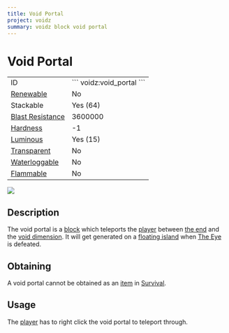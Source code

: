 ```yaml
---
title: Void Portal
project: voidz
summary: voidz block void portal
---
```

# Void Portal
<div class="main_table">
<div class="left_main_table">
<table class="left_table">
    <tbody>
        <tr>
            <td class="first-column">ID</td>
            <td class="second-column">
            ```
            voidz:void_portal
            ```
            </td>
        </tr>
        <tr id="linear-top">
            <td class="first-column"><a href="https://minecraft.wiki/w/Renewable_resource" target="_blank">Renewable</a></td>
            <td class="second-column">No</td>
        </tr>
        <tr id="linear-top">
            <td class="first-column">Stackable</td>
            <td class="second-column">Yes (64)</td>
        </tr>
        <tr id="linear-top">
            <td class="first-column"><a href="https://minecraft.wiki/w/Explosion#Blast_resistance" target="_blank">Blast Resistance</a></td>
            <td class="second-column">3600000</td>
        </tr>
        <tr id="linear-top">
            <td class="first-column"><a href="https://minecraft.wiki/w/Breaking#Blocks_by_hardness" target="_blank">Hardness</a></td>
            <td class="second-column">-1</td>
        </tr>
        <tr id="linear-top">
            <td class="first-column"><a href="https://minecraft.wiki/w/Light" target="_blank">Luminous</a></td>
            <td class="second-column">Yes (15)</td>
        </tr>
        <tr id="linear-top">
            <td class="first-column"><a href="https://minecraft.wiki/w/Opacity" target="_blank">Transparent</a></td>
            <td class="second-column">No</td>
        </tr>
        <tr id="linear-top">
            <td class="first-column"><a href="https://minecraft.wiki/w/Waterlogging" target="_blank">Waterloggable</a></td>
            <td class="second-column">No</td>
        </tr>
        <tr id="linear-top">
            <td class="first-column"><a href="https://minecraft.wiki/w/Fire#Burning_blocks" target="_blank">Flammable</a></td>
            <td class="second-column">No</td>
        </tr>
    </tbody>
</table>
</div>
    <img src="/wiki/assets/voidz/blocks/void_portal.png" loading="lazy" class="right_img_table"/>
</div>

## Description
The void portal is a [block](https://minecraft.wiki/w/Block) which teleports the [player](https://minecraft.wiki/w/Player) between [the end](https://minecraft.wiki/w/The_End) and the [void dimension](/wiki/mods/VoidZ/Dimension/). It will get generated on a [floating island](/wiki/mods/AdventureZ/Structures/Floating_Island) when [The Eye](/wiki/mods/AdventureZ/Entities/The_Eye) is defeated.

## Obtaining
A void portal cannot be obtained as an [item](https://minecraft.wiki/w/Item) in [Survival](https://minecraft.wiki/w/Survival).

## Usage
The [player](https://minecraft.wiki/w/Player) has to right click the void portal to teleport through.
